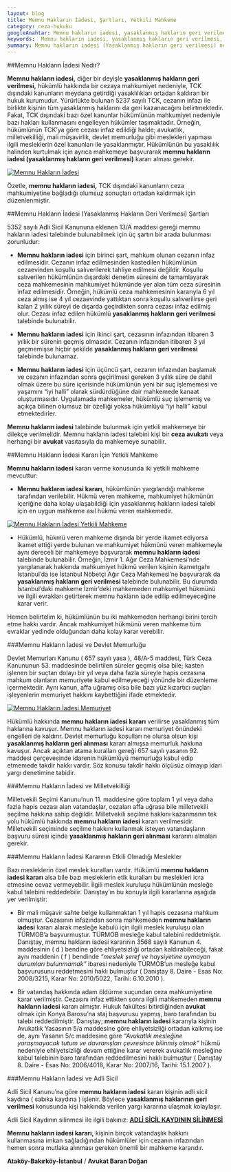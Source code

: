 ```yaml
---
layout: blog
title: Memnu Hakların İadesi, Şartları, Yetkili Mahkeme
category: ceza-hukuku
googleAnahtar: Memnu hakların iadesi, yasaklanmış hakların geri verilmesi, yetkili mahkeme, Ceza avukatı, avukat, ağır ceza avukatı, bakırköy avukat, ataköy, istanbul avukat
keywords:  Memnu hakların iadesi, yasaklanmış hakların geri verilmesi, Memnu hakalrın iadesi ve devlet memurluğu, memnu hakların iadesi kararı yetkili mahkeme, Ceza avukatı, avukat, ağır ceza avukatı, bakırköy avukat, ataköy avukat, istanbul avukat
summary: Memnu hakların iadesi (Yasaklanmış hakların geri verilmesi) nedir? Memnu hakların iadesi şartları, Memnu hakların iadesi kararı, Memnu hakların iadesi kararı için yetkili mahkeme, Devlet memurluğu ve memnu hakların iadesi, Milletvekilliği ve memnu hakların iadesi kararı, Memnu hakların iadesi kararı verilirse idare hükümlüyü memuriyete kabul etmek zorunda mı? 
---
```

##Memnu Hakların İadesi Nedir?

**Memnu hakların iadesi,** diğer bir deyişle **yasaklanmış hakların geri verilmesi,** hükümlü hakkında bir cezaya mahkumiyet nedeniyle, TCK dışındaki kanunların meydana getirdiği yasaklılıkları ortadan kaldıran bir hukuk kurumudur. Yürürlükte bulunan 5237 sayılı TCK, cezanın infazı ile birlikte kişinin tüm yasaklanmış haklarını da geri kazanacağını belirtmektedir. Fakat, TCK dışındaki bazı özel kanunlar hükümlünün mahkumiyet nedeniyle bazı hakları kullanmasını engelleyen hükümler taşımaktadır. Örneğin, hükümlünün TCK’ya göre cezası infaz edildiği halde; avukatlık, milletvekilliği, mali müşavirlik, devlet memurluğu gibi meslekleri yapması ilgili mesleklerin özel kanunları ile yasaklanmıştır.  Hükümlünün bu yasaklılık halinden kurtulmak için ayrıca mahkemeye başvurarak **memnu hakların iadesi (yasaklanmış hakların geri verilmesi)** kararı alması gerekir. 

[![Memnu Hakların İadesi](http://i.hizliresim.com/L4kjv0.jpg)](https://hizliresim.com/L4kjv0)

Özetle, **memnu hakların iadesi,** TCK dışındaki kanunların ceza mahkumiyetine bağladığı olumsuz sonuçları ortadan kaldırmak için düzenlenmiştir.

##Memnu Hakların İadesi (Yasaklanmış Hakların Geri Verilmesi) Şartları

5352 sayılı Adli Sicil Kanununa eklenen 13/A maddesi gereği memnu hakların iadesi talebinde bulunabilmek için üç şartın bir arada bulunması zorunludur:

* **Memnu hakların iadesi** için birinci şart, mahkum olunan cezanın infaz edilmesidir. Cezanın infaz edilmesinden kastedilen hükümlünün cezaevinden koşullu salıverilerek tahliye edilmesi değildir. Koşullu salıverilen hükümlünün dışardaki denetim süresini de tamamlayarak ceza mahkemesinin mahkumiyet hükmünde yer alan tüm ceza süresinin infaz edilmesidir. Örneğin, hükümlü ceza mahkemesinin kararıyla 6 yıl ceza almış ise 4 yıl cezaevinde yattıktan sonra koşullu salıverilirse geri kalan 2 yıllık süreyi de dışarda geçirdikten sonra cezası infaz edilmiş olur. Cezası infaz edilen hükümlü **yasaklanmış hakların geri verilmesi** talebinde bulunabilir.

* **Memnu hakların iadesi** için ikinci şart, cezasının infazından itibaren 3 yıllık bir sürenin geçmiş olmasıdır. Cezanın infazından itibaren 3 yıl geçmemişse hiçbir şekilde **yasaklanmış hakların geri verilmesi** talebinde bulunamaz.

* **Memnu hakların iadesi** için üçüncü şart, cezanın infazından başlamak ve cezanın infazından sonra geçirilmesi gereken 3 yıllık süre de dahil olmak üzere bu süre içerisinde hükümlünün yeni bir suç işlememesi ve yaşamını  “iyi halli” olarak sürdürdüğüne dair mahkemede kanaat oluşturmasıdır. Uygulamada mahkemeler, hükümlü suç işlememiş ve açıkça bilinen olumsuz bir özelliği yoksa hükümlüyü “iyi halli” kabul etmektedirler.

**Memnu hakların iadesi** talebinde bulunmak için yetkili mahkemeye bir dilekçe verilmelidir. Memnu hakların iadesi talebini kişi bir **ceza avukatı** veya herhangi bir **avukat** vasıtasıyla da mahkemeye sunabilir.

##Memnu Hakların İadesi Kararı İçin Yetkili Mahkeme

**Memnu hakların iadesi** kararı verme konusunda iki yetkili mahkeme mevcuttur:

* **Memnu hakların iadesi kararı,** hükümlünün yargılandığı mahkeme tarafından verilebilir. Hükmü veren mahkeme, mahkumiyet hükmünün içeriğine daha kolay ulaşabildiği için yasaklanmış hakların iadesi talebi için en uygun mahkeme asıl hükmü veren mahkemedir.

[![Memnu Hakların İadesi Yetkili Mahkeme](http://i.hizliresim.com/3arkJ5.jpg)](https://hizliresim.com/3arkJ5)

* Hükümlü, hükmü veren mahkeme dışında bir yerde ikamet ediyorsa ikamet ettiği yerde bulunan ve mahkumiyet hükmünü veren mahkemeyle aynı dereceli bir mahkemeye başvurarak **memnu hakların iadesi** talebinde bulunabilir. Örneğin, İzmir 1. Ağır Ceza Mahkemesi’nde yargılanarak hakkında mahkumiyet hükmü verilen kişinin ikametgahı İstanbul’da ise İstanbul Nöbetçi Ağır Ceza Mahkemesi’ne başvurarak da **yasaklanmış hakların geri verilmesi** talebinde bulunabilir. Bu durumda İstanbul’daki mahkeme İzmir’deki mahkemeden mahkumiyet hükmünü ve ilgili evrakları getirterek memnu hakların iade edilip edilmeyeceğine karar verir.

Hemen belirtelim ki, hükümlünün bu iki mahkemeden herhangi birini tercih etme hakkı vardır. Ancak mahkumiyet hükmünü veren mahkeme tüm evraklar yedinde olduğundan daha kolay karar verebilir.

###Memnu Hakların İadesi ve Devlet Memurluğu

Devlet Memurları Kanunu ( 657 sayılı yasa ), 48/A-5 maddesi, Türk Ceza Kanununun 53. maddesinde belirtilen süreler geçmiş olsa bile; kasten işlenen bir suçtan dolayı bir yıl veya daha fazla süreyle hapis cezasına mahkum olanların memuriyete kabul edilmeyeceği yönünde bir düzenleme içermektedir. Aynı kanun, affa uğramış olsa bile bazı yüz kızartıcı suçları işleyenlerin memuriyet hakkını kaybettiğini ifade etmektedir.

[![Memnu Hakların İadesi Memuriyet](http://i.hizliresim.com/3ar4Wj.jpg)](https://hizliresim.com/3ar4Wj "Yasaklanmış Hakların Geri Alınması")

Hükümlü hakkında **memnu hakların iadesi kararı** verilirse yasaklanmış tüm haklarına kavuşur. Memnu hakların iadesi kararı memuriyet önündeki engelleri de kaldırır. Devlet memurluğu koşulları ne olursa olsun kişi **yasaklanmış hakların geri alınması** kararı almışsa memurluk hakkına kavuşur. Ancak açıktan atama kuralları gereği 657 sayılı yasanın 92. maddesi çerçevesinde idarenin hükümlüyü memurluğa kabul edip etmemede takdir hakkı vardır. Söz konusu takdir hakkı ölçüsüz olmayıp idari yargı denetimine tabidir.

###Memnu Hakların İadesi ve Milletvekilliği

Milletvekili Seçimi Kanunu’nun 11. maddesine  göre toplam 1 yıl veya daha fazla hapis cezası alan vatandaşlar, cezaları affa uğrasa bile milletvekili seçilme hakkına sahip değildir. Milletvekili seçilme hakkını kazanmanın tek yolu hükümlü hakkında **memnu hakların iadesi** kararı verilmesidir. Milletvekili seçiminde seçilme hakkını kullanmak isteyen vatandaşların başvuru süresi içinde **yasaklanmış hakların geri alınması** kararını almaları gerekir.


###Memnu Hakların İadesi Kararının Etkili Olmadığı Meslekler

Bazı mesleklerin özel meslek kuralları vardır. Hükümlü **memnu hakların iadesi kararı** alsa bile bazı mesleklerin etik kuralları bu meslekleri icra etmesine cevaz vermeyebilir. İlgili meslek kuruluşu hükümlünün mesleğe kabul talebini reddedebilir. Danıştay’ın bu konuyla ilgili kararlarına aşağıda yer verilmiştir:

* Bir mali müşavir sahte belge kullanmaktan 1 yıl hapis cezasına mahkum olmuştur. Cezasının infazından sonra mahkemeden **memnu hakların iadesi** kararı alarak mesleğe kabulü için ilgili meslek kuruluşu olan TÜRMOB’a başvurmuştur. TÜRMOB mesleğe kabul talebini reddetmiştir. Danıştay, memnu hakların iadesi kararının 3568 sayılı Kanunun 4. maddesinin ( d ) bendine göre ehliyetsizliği ortadan kaldırabileceği, fakat  aynı maddenin ( f ) bendinde *“meslek şeref ve haysiyetine uymayan durumları bulunmamak”* ibaresi nedeniyle TÜRMOB’un mesleğe kabul başvurusunu reddetmesini haklı bulmuştur ( Danıştay 8. Daire  -  Esas No: 2008/3215, Karar No: 2010/5022, Tarihi: 6.10.2010 ).

* Bir vatandaş hakkında adam öldürme suçundan ceza mahkumiyetine karar verilmiştir. Cezasını infaz ettikten sonra ilgili mahkemeden **memnu hakların iadesi** kararı almıştır. Hukuk fakültesi bitirdiğinden **avukat** olmak için  Konya Barosu’na staj başvurusu yapmış, baro tarafından bu talebi reddedilmiştir. Danıştay; **memnu hakların iadesi** kararıyla kişinin Avukatlık Yasasının 5/a maddesine göre ehliyetsizliği ortadan kalkmış ise de, aynı Yasanın 5/c maddesine göre *“Avukatlık mesleğine yaraşmayacak tutum ve davranışları çevresince bilinmiş olmak”* hükmü nedeniyle ehliyetsizliği devam ettiğine karar vererek avukatlık mesleğine kabul talebinin baro tarafından reddedilmesini haklı bulmuştur ( Danıştay 8. Daire  -  Esas No: 2006/4018, Karar No: 2007/16, Tarihi: 15.1.2007 ).

###Memnu Hakların İadesi ve Adli Sicil

Adli Sicil Kanunu’na göre **memnu hakların iadesi** kararı kişinin adli sicil kaydına ( sabıka kaydına ) işlenir. Böylece **yasaklanmış haklarının geri verilmesi** konusunda kişi hakkında verilen yargı kararına ulaşmak kolaylaşır.

Adli Sicil Kaydının silinmesi ile ilgili bakınız: [**ADLİ SİCİL KAYDININ SİLİNMESİ**](http://barandogan.av.tr/blog/ceza-hukuku/adli-sicil-kaydinin-silinmesi-dilekce-ornegi.html)

**Memnu hakların iadesi kararı,** kişinin birçok vatandaşlık hakkını kullanmasına imkan sağladığından hükümlüler için cezanın infazından hemen sonra mutlaka alınması gereken önemli bir mahkeme kararıdır. 

**Ataköy-Bakırköy-İstanbul** / **Avukat Baran Doğan**
